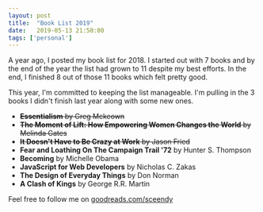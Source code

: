 ```yaml
---
layout: post
title:  "Book List 2019"
date:   2019-05-13 21:50:00
tags: ['personal']
---
```


A year ago, I posted my book list for 2018. I started out with 7 books and by the end of the year the list had grown to 11 despite my best efforts. In the end, I finished 8 out of those 11 books which felt pretty good. 

This year, I'm committed to keeping the list manageable. I'm pulling in the 3 books I didn't finish last year along with some new ones.

* ~~**Essentialism** by Greg Mckeown~~
* ~~**The Moment of Lift: How Empowering Women Changes the World** by Melinda Gates~~
* ~~**It Doesn't Have to Be Crazy at Work** by Jason Fried~~
* **Fear and Loathing On The Campaign Trail '72** by Hunter S. Thompson
* **Becoming** by Michelle Obama
* **JavaScript for Web Developers** by Nicholas C. Zakas
* **The Design of Everyday Things** by Don Norman
* **A Clash of Kings** by George R.R. Martin

Feel free to follow me on [goodreads.com/sceendy](https://goodreads.com/sceendy)

